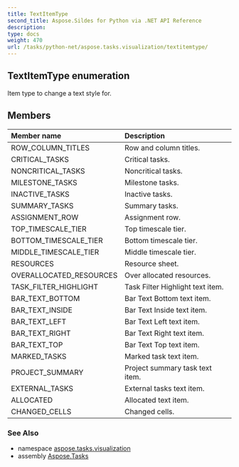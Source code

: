 ```yaml
---
title: TextItemType
second_title: Aspose.Sildes for Python via .NET API Reference
description: 
type: docs
weight: 470
url: /tasks/python-net/aspose.tasks.visualization/textitemtype/
---
```


## TextItemType enumeration

Item type to change a text style for.

## Members
| Member name | Description |
| :- | :- |
|ROW_COLUMN_TITLES|Row and column titles.|
|CRITICAL_TASKS|Critical tasks.|
|NONCRITICAL_TASKS|Noncritical tasks.|
|MILESTONE_TASKS|Milestone tasks.|
|INACTIVE_TASKS|Inactive tasks.|
|SUMMARY_TASKS|Summary tasks.|
|ASSIGNMENT_ROW|Assignment row.|
|TOP_TIMESCALE_TIER|Top timescale tier.|
|BOTTOM_TIMESCALE_TIER|Bottom timescale tier.|
|MIDDLE_TIMESCALE_TIER|Middle timescale tier.|
|RESOURCES|Resource sheet.|
|OVERALLOCATED_RESOURCES|Over allocated resources.|
|TASK_FILTER_HIGHLIGHT|Task Filter Highlight text item.|
|BAR_TEXT_BOTTOM|Bar Text Bottom text item.|
|BAR_TEXT_INSIDE|Bar Text Inside text item.|
|BAR_TEXT_LEFT|Bar Text Left text item.|
|BAR_TEXT_RIGHT|Bar Text Right text item.|
|BAR_TEXT_TOP|Bar Text Top text item.|
|MARKED_TASKS|Marked task text item.|
|PROJECT_SUMMARY|Project summary task text item.|
|EXTERNAL_TASKS|External tasks text item.|
|ALLOCATED|Allocated text item.|
|CHANGED_CELLS|Changed cells.|

### See Also

* namespace [aspose.tasks.visualization](/tasks/python-net/aspose.tasks.visualization/)
* assembly [Aspose.Tasks](/tasks/python-net/)

